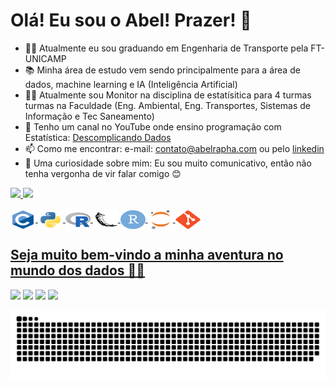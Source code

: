 # Olá! Eu sou o Abel! Prazer! 👋

* 👨‍🎓 Atualmente eu sou graduando em Engenharia de Transporte pela FT-UNICAMP</h2>
* 📚 Minha área de estudo vem sendo principalmente para a área de dados, machine learning e IA (Inteligência Artificial)
* 👨‍🏫 Atualmente sou Monitor na disciplina de estatísitica para 4 turmas turmas na Faculdade (Eng. Ambiental, Eng. Transportes, Sistemas de Informação e Tec Saneamento)
* 💬 Tenho um canal no YouTube onde ensino programação com Estatística: [Descomplicando Dados](https://www.youtube.com/channel/UCwA0jaKFfgyOUrWx5CN_Nzw)
* 📫 Como me encontrar: e-mail: contato@abelrapha.com ou pelo [linkedin](https://www.linkedin.com/in/abel-rapha-280a0a216/)
* 💭 Uma curiosidade sobre mim: Eu sou muito comunicativo, então não tenha vergonha de vir falar comigo 😊

<div>
  <a href="https://github.com/AbelRapha">
  <img height="180em" src="https://github-readme-stats.vercel.app/api?username=abelrapha&show_icons=true&theme=dark&include_all_commits=true&count_private=true"/>
  <img height="180em" src="https://github-readme-stats.vercel.app/api/top-langs/?username=abelrapha&layout=compact&langs_count=7&theme=dark"/>   
</div>
  <div style="display: inline_block"><br>
  <img align="center" alt="Abel-Python" height="30" width="40" src="https://raw.githubusercontent.com/devicons/devicon/master/icons/c/c-original.svg">  
  <img align="center" alt="Abel-Python" height="30" width="40" src="https://raw.githubusercontent.com/devicons/devicon/master/icons/python/python-original.svg">
  <img align="center" alt="Abel-R" height="30" width="40" src="https://raw.githubusercontent.com/devicons/devicon/master/icons/r/r-original.svg">
  <img align="center" alt="Abel-R" height="30" width="40" src="https://raw.githubusercontent.com/devicons/devicon/master/icons/flask/flask-original.svg">
  <img align="center" alt="Abel-R" height="30" width="40" src="https://raw.githubusercontent.com/devicons/devicon/master/icons/rstudio/rstudio-original.svg">
  <img align="center" alt="Abel-R" height="30" width="40" src="https://raw.githubusercontent.com/devicons/devicon/master/icons/jupyter/jupyter-original.svg">
  <img align="center" alt="Abel-R" height="30" width="40" src="https://raw.githubusercontent.com/devicons/devicon/master/icons/git/git-original.svg">
</div>
  
  ## Seja muito bem-vindo a minha aventura no mundo dos dados 👨‍💻
<div> 
  <a href="https://www.youtube.com/channel/UCwA0jaKFfgyOUrWx5CN_Nzw" target="_blank"><img src="https://img.shields.io/badge/YouTube-FF0000?style=for-the-badge&logo=youtube&logoColor=white" target="_blank"></a>
  <a href="https://instagram.com/abel_rapha" target="_blank"><img src="https://img.shields.io/badge/-Instagram-%23E4405F?style=for-the-badge&logo=instagram&logoColor=white" target="_blank"></a>
  <a href = "mailto:contato@abelrapha.com"><img src="https://img.shields.io/badge/-email-%23333?style=for-the-badge&logo=email&logoColor=white" target="_blank"></a>
  <a href="https://www.linkedin.com/in/abel-rapha-280a0a216/" target="_blank"><img src="https://img.shields.io/badge/-LinkedIn-%230077B5?style=for-the-badge&logo=linkedin&logoColor=white" target="_blank"></a> 
 
  ![Snake animation](https://github.com/abelrapha/abelrapha/blob/output/github-contribution-grid-snake.svg)
 
</div>

